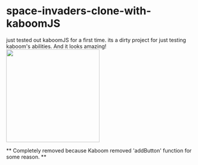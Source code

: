 # space-invaders-clone-with-kaboomJS

just tested out kaboomJS for a first time. its a dirty project for just testing kaboom's abilities. And it looks amazing!
<img src="https://www.berkbal.com/wp-content/uploads/2022/05/pngegg.png" width="250" height="250">

** Completely removed because Kaboom removed 'addButton' function for some reason. **
